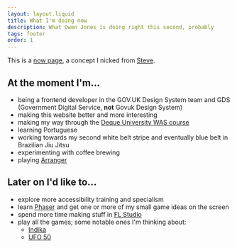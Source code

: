 ```yaml
---
layout: layout.liquid
title: What I'm doing now
description: What Owen Jones is doing right this second, probably
tags: footer
order: 1
---
```


This is a [now page](https://nownownow.com/about), a concept I nicked from [Steve](https://visitmy.website/now/).

## At the moment I'm...

- being a frontend developer in the GOV.UK Design System team and GDS (Government Digital Service, **not** Govuk Design System)
- making this website better and more interesting
- making my way through the [Deque University WAS course](https://dequeuniversity.com/online-courses/web-accessibility)
- learning Portuguese
- working towards my second white belt stripe and eventually blue belt in Brazilian Jiu Jitsu
- experimenting with coffee brewing
- playing [Arranger](https://arranger.quest/)

## Later on I'd like to...

- explore more accessibility training and specialism
- learn [Phaser](https://phaser.io/) and get one or more of my small game ideas on the screen
- spend more time making stuff in [FL Studio](https://www.image-line.com/fl-studio/)
- play all the games; some notable ones I'm thinking about:
    - [Indika](https://indikathegame.com/)
    - [UFO 50](https://50games.fun/)

